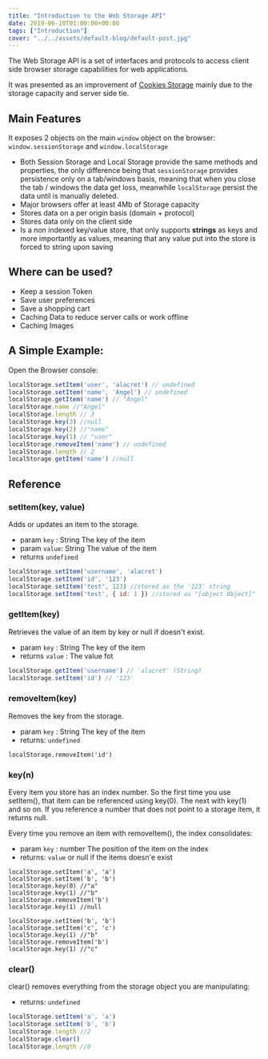 ```yaml
---
title: "Introduction to the Web Storage API"
date: 2019-06-10T01:00:00+00:00
tags: ["Introduction"]
cover: "../../assets/default-blog/default-post.jpg"
---
```


The Web Storage API is a set of interfaces and protocols to access client side browser storage capabilities for web applications.

It was presented as an improvement of [Cookies Storage](https://developer.mozilla.org/en-US/docs/Mozilla/Add-ons/WebExtensions/API/cookies) mainly due to the storage capacity and server side tie.

## Main Features

It exposes 2 objects on the main `window` object on the browser: `window.sessionStorage` and `window.localStorage`

- Both Session Storage and Local Storage provide the same methods and properties, the only difference being that `sessionStorage` provides persistence only on a tab/windows basis, meaning that when you close the tab / windows the data get loss, meanwhile `localStorage` persist the data until is manually deleted.
- Major browsers offer at least 4Mb of Storage capacity
- Stores data on a per origin basis (domain + protocol)
- Stores data only on the client side
- Is a non indexed key/value store, that only supports **strings** as keys and more importantly as values, meaning that any value put into the store is forced to string upon saving
 

## Where can be used?

- Keep a session Token
- Save user preferences
- Save a shopping cart
- Caching Data to reduce server calls or work offline
- Caching Images


## A Simple Example:

Open the Browser console:

```javascript
localStorage.setItem('user', 'alacret') // undefined
localStorage.setItem('name', 'Angel') // undefined
localStorage.getItem('name') // "Angel"
localStorage.name //"Angel"
localStorage.length // 3
localStorage.key(3) //null
localStorage.key(2) //"name"
localStorage.key(1) // "user"
localStorage.removeItem('name') // undefined
localStorage.length // 2
localStorage.getItem('name') //null
```

## Reference

### setItem(key, value)

Adds or updates an item to the storage.

- param `key` : String The key of the item
- param `value`: String The value of the item
- returns `undefined`

```javascript
localStorage.setItem('username', 'alacret')
localStorage.setItem('id', '123')
localStorage.setItem('test', 123) //stored as the '123' string
localStorage.setItem('test', { id: 1 }) //stored as "[object Object]"
```

### getItem(key)

Retrieves the value of an item by key or null if doesn't exist.

- param `key` : String The key of the item
- returns `value` : The value fot

```javascript
localStorage.getItem('username') // 'alacret' (String)
localStorage.setItem('id') // '123'
```

### removeItem(key)

Removes the key from the storage.

- param `key` : String The key of the item
- returns: `undefined`

```
localStorage.removeItem('id')
```

### key(n)

Every item you store has an index number. So the first time you use setItem(), that item can be referenced using key(0). The next with key(1) and so on.
If you reference a number that does not point to a storage item, it returns null.

Every time you remove an item with removeItem(), the index consolidates:

- param `key` : number The position of the item on the index
- returns: `value` or null if the items doesn'e exist

```
localStorage.setItem('a', 'a')
localStorage.setItem('b', 'b')
localStorage.key(0) //"a"
localStorage.key(1) //"b"
localStorage.removeItem('b')
localStorage.key(1) //null

localStorage.setItem('b', 'b')
localStorage.setItem('c', 'c')
localStorage.key(1) //"b"
localStorage.removeItem('b')
localStorage.key(1) //"c"
```

### clear()

clear() removes everything from the storage object you are manipulating:

- returns: `undefined`

```javascript
localStorage.setItem('a', 'a')
localStorage.setItem('b', 'b')
localStorage.length //2
localStorage.clear()
localStorage.length //0
```

